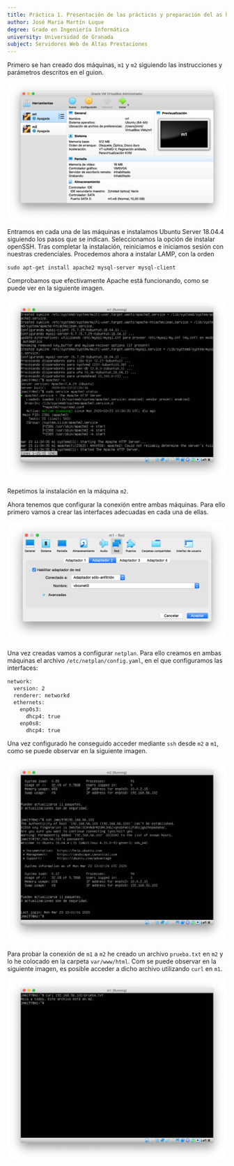 ```yaml
---
title: Práctica 1. Presentación de las prácticas y preparación del as herramientas.
author: José María Martín Luque
degree: Grado en Ingeniería Informática
university: Universidad de Granada
subject: Servidores Web de Altas Prestaciones
---
```


Primero se han creado dos máquinas, `m1` y `m2` siguiendo las instrucciones y parámetros descritos en el guion.

![Pantalla principal de Virtualbox](./img/swap.p1.vb.png)

Entramos en cada una de las máquinas e instalamos Ubuntu Server 18.04.4 siguiendo los pasos que se indican.
Seleccionamos la opción de instalar openSSH.
Tras completar la instalación, reiniciamos e iniciamos sesión con nuestras credenciales.
Procedemos ahora a instalar LAMP, con la orden

```
sudo apt-get install apache2 mysql-server mysql-client
```

Comprobamos que efectivamente Apache está funcionando, como se puede ver en la siguiente imagen.

![Comprobación de que Apache funciona](./img/swap.p1.apache-funcionando.png)

Repetimos la instalación en la máquina `m2`.

Ahora tenemos que configurar la conexión entre ambas máquinas.
Para ello primero vamos a crear las interfaces adecuadas en cada una de ellas.

![Interfaces de red](./img/swap.p1.config-red.png)

Una vez creadas vamos a configurar `netplan`.
Para ello creamos en ambas máquinas el archivo `/etc/netplan/config.yaml`, en el que configuramos las interfaces:
```
network:
  version: 2
  renderer: networkd
  ethernets:
    enp0s3:
      dhcp4: true
    enp0s8:
      dhcp4: true
```

Una vez configurado he conseguido acceder mediante `ssh` desde `m2` a `m1`, como se puede observar en la siguiente imagen.

![Acceso por ssh a m1 desde m2](./img/swap.p1.ssh-m2-a-m1.png)

Para probar la conexión de `m1` a `m2` he creado un archivo `prueba.txt` en `m2` y lo he colocado en la carpeta `var/www/html`.
Com se puede observar en la siguiente imagen, es posible acceder a dicho archivo utilizando `curl` en `m1`.

![Acceso por curl a m2 desde m1](./img/swap.p1.curl.png)